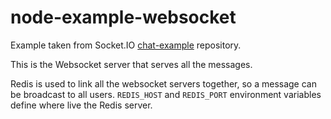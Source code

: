 # node-example-websocket

Example taken from Socket.IO [chat-example](https://github.com/rauchg/chat-example) repository.

This is the Websocket server that serves all the messages.

Redis is used to link all the websocket servers together, so a message can be broadcast to all users.
`REDIS_HOST` and `REDIS_PORT` environment variables define where live the Redis server.

